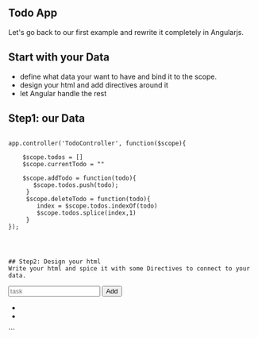 ## Todo App

Let's go back to our first example and rewrite it completely in Angularjs.


## Start with your Data

* define what data your want to have and bind it to the scope.
* design your html and add directives around it
* let Angular handle the rest



## Step1: our Data
```javascript

```
    app.controller('TodoController', function($scope){
    
        $scope.todos = []
        $scope.currentTodo = ""
        
        $scope.addTodo = function(todo){
           $scope.todos.push(todo);
         }
         $scope.deleteTodo = function(todo){
            index = $scope.todos.indexOf(todo)
            $scope.todos.splice(index,1)
         }
    });
```



## Step2: Design your html
Write your html and spice it with some Directives to connect to your data.

```
<div class="todo" ng-controller="TodoController">

<input ng-model="currentTodo" id="list-input" placeholder="task"></input>
<button ng-click='addTodo(currentTodo)' id="submit">Add</button>

<ul id="list">



<li ng-repeat="todo in todos" ng-click="deleteTodo(todo)">
</li>

<!-- another way of deleteing would be -->
<li ng-repeat="todo in todos" ng-click="todos.splice($index,1)">
</li>


</ul>

</div>
```
